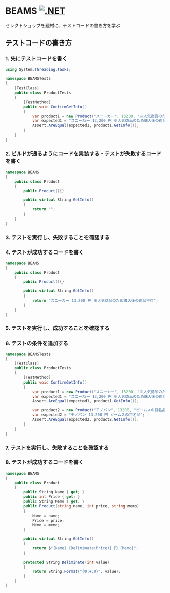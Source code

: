 # BEAMS [![.NET](https://github.com/daichitanaka-proaxia/BEAMS/actions/workflows/dotnet.yml/badge.svg)](https://github.com/daichitanaka-proaxia/BEAMS/actions/workflows/dotnet.yml)

セレクトショップを題材に、テストコードの書き方を学ぶ

## テストコードの書き方
### 1. 先にテストコードを書く

```csharp
using System.Threading.Tasks;

namespace BEAMSTests
{
    [TestClass]
    public class ProductTests
    {
        [TestMethod]
        public void ConfirmGetInfo()
        {
            var product1 = new Product("スニーカー", 13200, "※人気商品のため購入後の返品不可");
            var expected1 = "スニーカー 13,200 円 ※人気商品のため購入後の返品不可";
            Assert.AreEqual(expected1, product1.GetInfo());
        }
    }
}
```

### 2. ビルドが通るようにコードを実装する・テストが失敗するコードを書く
```csharp
namespace BEAMS
{
    public class Product
    {
        public Product(){}

        public virtual String GetInfo()
        {
            return "";
        }
    }
}

```

### 3. テストを実行し、失敗することを確認する


### 4. テストが成功するコードを書く
```csharp
namespace BEAMS
{
    public class Product
    {
        public Product(){}

        public virtual String GetInfo()
        {
            return "スニーカー 13,200 円 ※人気商品のため購入後の返品不可";
        }
    }
}

```


### 5. テストを実行し、成功することを確認する


### 6. テストの条件を追加する
```csharp
namespace BEAMSTests
{
    [TestClass]
    public class ProductTests
    {
        [TestMethod]
        public void ConfirmGetInfo()
        {
            var product1 = new Product("スニーカー", 13200, "※人気商品のため購入後の返品不可");
            var expected1 = "スニーカー 13,200 円 ※人気商品のため購入後の返品不可";
            Assert.AreEqual(expected1, product1.GetInfo());

            var product2 = new Product("チノパン", 13200, "ビームスの百名品");
            var expected2 = "チノパン 13,200 円 ビームスの百名品";
            Assert.AreEqual(expected2, product2.GetInfo());
        }
    }
}
```

### 7. テストを実行し、失敗することを確認する

### 8. テストが成功するコードを書く
```csharp
namespace BEAMS
{
    public class Product
    {
        public String Name { get; }
        public int Price { get; }
        public String Memo { get; }
        public Product(string name, int price, string memo)
        {
            Name = name;
            Price = price;
            Memo = memo;
        }

        public virtual String GetInfo()
        {
            return $"{Name} {Deliminate(Price)} 円 {Memo}";
        }

        protected String Deliminate(int value)
        {
            return String.Format("{0:#,0}", value);
        }
    }
}
```
